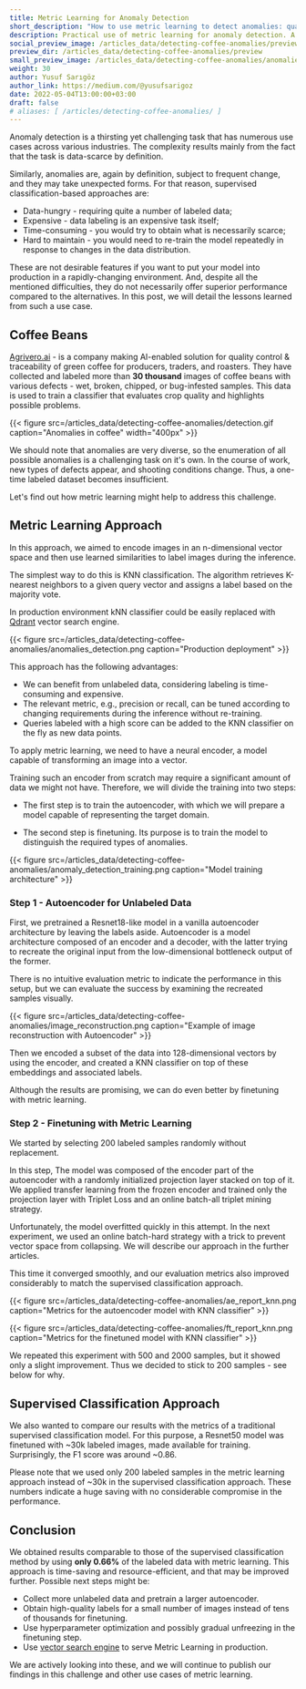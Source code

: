 ```yaml
---
title: Metric Learning for Anomaly Detection
short_description: "How to use metric learning to detect anomalies: quality assessment of coffee beans with just 200 labelled samples"
description: Practical use of metric learning for anomaly detection. A way to match the results of a classification-based approach with only ~0.6% of the labeled data.
social_preview_image: /articles_data/detecting-coffee-anomalies/preview/social_preview.jpg
preview_dir: /articles_data/detecting-coffee-anomalies/preview
small_preview_image: /articles_data/detecting-coffee-anomalies/anomalies_icon.svg
weight: 30
author: Yusuf Sarıgöz
author_link: https://medium.com/@yusufsarigoz
date: 2022-05-04T13:00:00+03:00
draft: false
# aliases: [ /articles/detecting-coffee-anomalies/ ]
---
```


Anomaly detection is a thirsting yet challenging task that has numerous use cases across various industries.
The complexity results mainly from the fact that the task is data-scarce by definition.

Similarly, anomalies are, again by definition, subject to frequent change, and they may take unexpected forms.
For that reason, supervised classification-based approaches are:

* Data-hungry - requiring quite a number of labeled data;
* Expensive - data labeling is an expensive task itself;
* Time-consuming - you would try to obtain what is necessarily scarce;
* Hard to maintain - you would need to re-train the model repeatedly in response to changes in the data distribution.

These are not desirable features if you want to put your model into production in a rapidly-changing environment.
And, despite all the mentioned difficulties, they do not necessarily offer superior performance compared to the alternatives.
In this post, we will detail the lessons learned from such a use case.

## Coffee Beans

[Agrivero.ai](https://agrivero.ai/) - is a company making AI-enabled solution for quality control & traceability of green coffee for producers, traders, and roasters.
They have collected and labeled more than **30 thousand** images of coffee beans with various defects - wet, broken, chipped, or bug-infested samples.
This data is used to train a classifier that evaluates crop quality and highlights possible problems.

{{< figure src=/articles_data/detecting-coffee-anomalies/detection.gif caption="Anomalies in coffee" width="400px" >}}

We should note that anomalies are very diverse, so the enumeration of all possible anomalies is a challenging task on it's own.
In the course of work, new types of defects appear, and shooting conditions change. Thus, a one-time labeled dataset becomes insufficient.

Let's find out how metric learning might help to address this challenge.

## Metric Learning Approach

In this approach, we aimed to encode images in an n-dimensional vector space and then use learned similarities to label images during the inference.

The simplest way to do this is KNN classification.
The algorithm retrieves K-nearest neighbors to a given query vector and assigns a label based on the majority vote.

In production environment kNN classifier could be easily replaced with [Qdrant](https://github.com/qdrant/qdrant) vector search engine.

{{< figure src=/articles_data/detecting-coffee-anomalies/anomalies_detection.png caption="Production deployment" >}}

This approach has the following advantages:

* We can benefit from unlabeled data, considering labeling is time-consuming and expensive.
* The relevant metric, e.g., precision or recall, can be tuned according to changing requirements during the inference without re-training.
* Queries labeled with a high score can be added to the KNN classifier on the fly as new data points.

To apply metric learning, we need to have a neural encoder, a model capable of transforming an image into a vector.

Training such an encoder from scratch may require a significant amount of data we might not have. Therefore, we will divide the training into two steps:

* The first step is to train the autoencoder, with which we will prepare a model capable of representing the target domain.

* The second step is finetuning. Its purpose is to train the model to distinguish the required types of anomalies. 

{{< figure src=/articles_data/detecting-coffee-anomalies/anomaly_detection_training.png caption="Model training architecture" >}}


### Step 1 - Autoencoder for Unlabeled Data

First, we pretrained a Resnet18-like model in a vanilla autoencoder architecture by leaving the labels aside.
Autoencoder is a model architecture composed of an encoder and a decoder, with the latter trying to recreate the original input from the low-dimensional bottleneck output of the former.

There is no intuitive evaluation metric to indicate the performance in this setup, but we can evaluate the success by examining the recreated samples visually.

{{< figure src=/articles_data/detecting-coffee-anomalies/image_reconstruction.png caption="Example of image reconstruction with Autoencoder" >}}

Then we encoded a subset of the data into 128-dimensional vectors by using the encoder,
and created a KNN classifier on top of these embeddings and associated labels.

Although the results are promising, we can do even better by finetuning with metric learning.

### Step 2 - Finetuning with Metric Learning

We started by selecting 200 labeled samples randomly without replacement.

In this step, The model was composed of the encoder part of the autoencoder with a randomly initialized projection layer stacked on top of it.
We applied transfer learning from the frozen encoder and trained only the projection layer with Triplet Loss and an online batch-all triplet mining strategy.

Unfortunately, the model overfitted quickly in this attempt.
In the next experiment, we used an online batch-hard strategy with a trick to prevent vector space from collapsing.
We will describe our approach in the further articles.

This time it converged smoothly, and our evaluation metrics also improved considerably to match the supervised classification approach.

{{< figure src=/articles_data/detecting-coffee-anomalies/ae_report_knn.png caption="Metrics for the autoencoder model with KNN classifier" >}}

{{< figure src=/articles_data/detecting-coffee-anomalies/ft_report_knn.png caption="Metrics for the finetuned model with KNN classifier" >}}

We repeated this experiment with 500 and 2000 samples, but it showed only a slight improvement.
Thus we decided to stick to 200 samples - see below for why.

## Supervised Classification Approach
We also wanted to compare our results with the metrics of a traditional supervised classification model.
For this purpose, a Resnet50 model was finetuned with ~30k labeled images, made available for training.
Surprisingly, the F1 score was around ~0.86.

Please note that we used only 200 labeled samples in the metric learning approach instead of ~30k in the supervised classification approach.
These numbers indicate a huge saving with no considerable compromise in the performance.

## Conclusion
We obtained results comparable to those of the supervised classification method by using **only 0.66%** of the labeled data with metric learning.
This approach is time-saving and resource-efficient, and that may be improved further. Possible next steps might be:

- Collect more unlabeled data and pretrain a larger autoencoder.
- Obtain high-quality labels for a small number of images instead of tens of thousands for finetuning.
- Use hyperparameter optimization and possibly gradual unfreezing in the finetuning step.
- Use [vector search engine](https://github.com/qdrant/qdrant) to serve Metric Learning in production. 

We are actively looking into these, and we will continue to publish our findings in this challenge and other use cases of metric learning.
